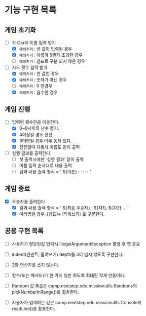 # 기능 구현 목록
## 게임 초기화
- [ ] 각 Car에 이름 입력 받기
  - [x] `예외처리` : 빈 값이 입력된 경우
  - [x] `예외처리` : 이름이 5글자 초과한 경우
  - [ ] `예외처리` : 쉼표로 구분 되지 않은 경우
- [ ] 시도 횟수 입력 받기
  - [x] `예외처리` : 빈 값인 경우
  - [x] `예외처리` : 숫자가 아닌 경우
  - [ ] `예외처리` : 0 인경우
  - [x] `예외처리` : 음수인 경우
## 게임 진행
- [ ] 입력된 횟수만큼 이동한다.
  - [x] 0~9사이의 난수 뽑기.
  - [x] 4이상일 경우 전진 .
  - [x] 3이하일 경우 아무 동작 없다.
  - [x] 전진할때 자동차 이름도 같이 출력
- [ ] 실행 결과를 출력한다.
  - [ ] 첫 출력시에만 '실행 결과' 같이 출력
  - [ ] 이름 입력 순서대로 내용 출력
  - [ ] 결과 내용 출력 형식 = ' ${이름} : ---- '
## 게임 종료
- [x] 우승자를 출력한다
  - [x] 결과 내용 출력 형식 = ' ${최종 우승자} : ${차1}, ${차2}...  '
  - [x] 여러명일 경우 ,(쉼표)+ (띄워쓰기) 로 구분한다.

## 공용 구현 목록

- [ ] 사용자가 잘못된값 입력시 IllegalArgumentException 발생 후 앱 종료
- [ ] indent(인덴트, 들여쓰기) depth를 3이 넘지 않도록 구현한다.
- [ ] 3항 연산자를 쓰지 않는다.
- [ ] 함수(또는 메서드)가 한 가지 일만 하도록 최대한 작게 만들어라.
- [ ] Random 값 추출은 camp.nextstep.edu.missionutils.Randoms의 pickNumberInRange()를 활용한다.
- [ ] 사용자가 입력하는 값은 camp.nextstep.edu.missionutils.Console의 readLine()을 활용한다.
  